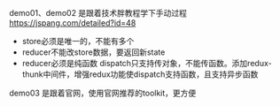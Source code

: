 demo01、demo02 是跟着技术胖教程学下手动过程
https://jspang.com/detailed?id=48
* store必须是唯一的，不能有多个
* reducer不能改store数据，要返回新state
* reducer必须是纯函数
dispatch只支持传对象，不能传函数。添加redux-thunk中间件，增强redux功能使dispatch支持函数，且支持异步函数

demo03 是跟着官网，使用官网推荐的toolkit，更方便